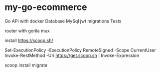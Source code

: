 # my-go-ecommerce

Go APi with docker
Database MySql
jwt
migrations
Tests

router with gorila mux

install https://scoop.sh/

Set-ExecutionPolicy -ExecutionPolicy RemoteSigned -Scope CurrentUser
Invoke-RestMethod -Uri https://get.scoop.sh | Invoke-Expression

scoop install migrate